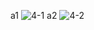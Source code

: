 a1
![4-1](https://github.com/firestrong15/EC2024/assets/162285614/60c7b343-b1ca-42ad-b586-5bee3e2fcbf8)
a2
![4-2](https://github.com/firestrong15/EC2024/assets/162285614/d1d5c817-cb21-4f4a-b882-7f719afa2fed)

